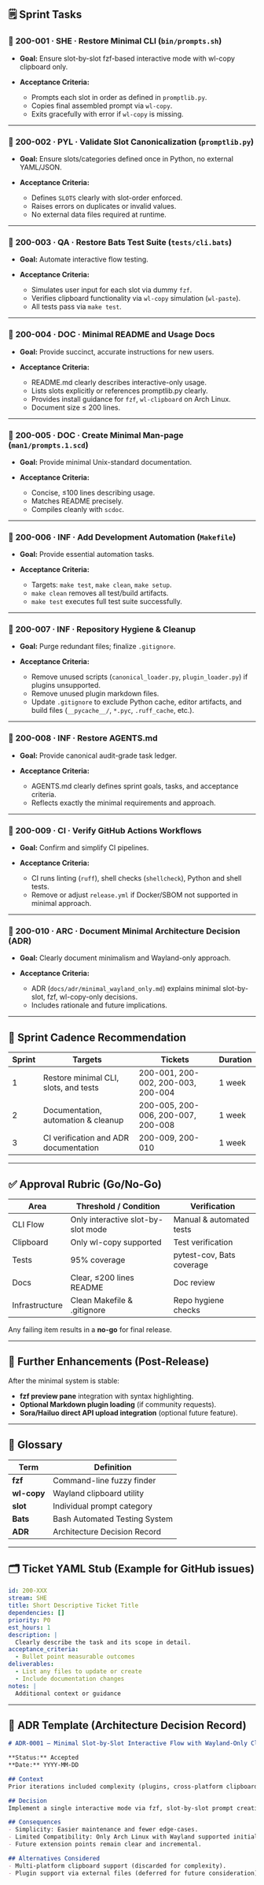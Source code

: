 ## 🗒️ **Sprint Tasks**

### 📌 **200-001 · SHE · Restore Minimal CLI (`bin/prompts.sh`)**

* **Goal:** Ensure slot-by-slot fzf-based interactive mode with wl-copy clipboard only.
* **Acceptance Criteria:**

  * Prompts each slot in order as defined in `promptlib.py`.
  * Copies final assembled prompt via `wl-copy`.
  * Exits gracefully with error if `wl-copy` is missing.

---

### 📌 **200-002 · PYL · Validate Slot Canonicalization (`promptlib.py`)**

* **Goal:** Ensure slots/categories defined once in Python, no external YAML/JSON.
* **Acceptance Criteria:**

  * Defines `SLOTS` clearly with slot-order enforced.
  * Raises errors on duplicates or invalid values.
  * No external data files required at runtime.

---

### 📌 **200-003 · QA · Restore Bats Test Suite (`tests/cli.bats`)**

* **Goal:** Automate interactive flow testing.
* **Acceptance Criteria:**

  * Simulates user input for each slot via dummy `fzf`.
  * Verifies clipboard functionality via `wl-copy` simulation (`wl-paste`).
  * All tests pass via `make test`.

---

### 📌 **200-004 · DOC · Minimal README and Usage Docs**

* **Goal:** Provide succinct, accurate instructions for new users.
* **Acceptance Criteria:**

  * README.md clearly describes interactive-only usage.
  * Lists slots explicitly or references promptlib.py clearly.
  * Provides install guidance for `fzf`, `wl-clipboard` on Arch Linux.
  * Document size ≤ 200 lines.

---

### 📌 **200-005 · DOC · Create Minimal Man-page (`man1/prompts.1.scd`)**

* **Goal:** Provide minimal Unix-standard documentation.
* **Acceptance Criteria:**

  * Concise, ≤100 lines describing usage.
  * Matches README precisely.
  * Compiles cleanly with `scdoc`.

---

### 📌 **200-006 · INF · Add Development Automation (`Makefile`)**

* **Goal:** Provide essential automation tasks.
* **Acceptance Criteria:**

  * Targets: `make test`, `make clean`, `make setup`.
  * `make clean` removes all test/build artifacts.
  * `make test` executes full test suite successfully.

---

### 📌 **200-007 · INF · Repository Hygiene & Cleanup**

* **Goal:** Purge redundant files; finalize `.gitignore`.
* **Acceptance Criteria:**

  * Remove unused scripts (`canonical_loader.py`, `plugin_loader.py`) if plugins unsupported.
  * Remove unused plugin markdown files.
  * Update `.gitignore` to exclude Python cache, editor artifacts, and build files (`__pycache__/`, `*.pyc`, `.ruff_cache`, etc.).

---

### 📌 **200-008 · INF · Restore AGENTS.md**

* **Goal:** Provide canonical audit-grade task ledger.
* **Acceptance Criteria:**

  * AGENTS.md clearly defines sprint goals, tasks, and acceptance criteria.
  * Reflects exactly the minimal requirements and approach.

---

### 📌 **200-009 · CI · Verify GitHub Actions Workflows**

* **Goal:** Confirm and simplify CI pipelines.
* **Acceptance Criteria:**

  * CI runs linting (`ruff`), shell checks (`shellcheck`), Python and shell tests.
  * Remove or adjust `release.yml` if Docker/SBOM not supported in minimal approach.

---

### 📌 **200-010 · ARC · Document Minimal Architecture Decision (ADR)**

* **Goal:** Clearly document minimalism and Wayland-only approach.
* **Acceptance Criteria:**

  * ADR (`docs/adr/minimal_wayland_only.md`) explains minimal slot-by-slot, fzf, wl-copy-only decisions.
  * Includes rationale and future implications.

---

## 📅 **Sprint Cadence Recommendation**

| Sprint | Targets                               | Tickets                            | Duration |
| ------ | ------------------------------------- | ---------------------------------- | -------- |
| 1      | Restore minimal CLI, slots, and tests | 200-001, 200-002, 200-003, 200-004 | 1 week   |
| 2      | Documentation, automation & cleanup   | 200-005, 200-006, 200-007, 200-008 | 1 week   |
| 3      | CI verification and ADR documentation | 200-009, 200-010                   | 1 week   |

---

## ✅ **Approval Rubric (Go/No-Go)**

| Area           | Threshold / Condition              | Verification              |
| -------------- | ---------------------------------- | ------------------------- |
| CLI Flow       | Only interactive slot-by-slot mode | Manual & automated tests  |
| Clipboard      | Only wl-copy supported             | Test verification         |
| Tests          | 95% coverage                       | pytest-cov, Bats coverage |
| Docs           | Clear, ≤200 lines README           | Doc review                |
| Infrastructure | Clean Makefile & .gitignore        | Repo hygiene checks       |

Any failing item results in a **no-go** for final release.

---

## 🌱 **Further Enhancements (Post-Release)**

After the minimal system is stable:

* **fzf preview pane** integration with syntax highlighting.
* **Optional Markdown plugin loading** (if community requests).
* **Sora/Hailuo direct API upload integration** (optional future feature).

---

## 📘 **Glossary**

| Term        | Definition                    |
| ----------- | ----------------------------- |
| **fzf**     | Command-line fuzzy finder     |
| **wl-copy** | Wayland clipboard utility     |
| **slot**    | Individual prompt category    |
| **Bats**    | Bash Automated Testing System |
| **ADR**     | Architecture Decision Record  |

---

## 🗂️ **Ticket YAML Stub (Example for GitHub issues)**

```yaml
id: 200-XXX
stream: SHE
title: Short Descriptive Ticket Title
dependencies: []
priority: P0
est_hours: 1
description: |
  Clearly describe the task and its scope in detail.
acceptance_criteria:
  - Bullet point measurable outcomes
deliverables:
  - List any files to update or create
  - Include documentation changes
notes: |
  Additional context or guidance
```

---

## 📑 **ADR Template (Architecture Decision Record)**

```markdown
# ADR-0001 – Minimal Slot-by-Slot Interactive Flow with Wayland-Only Clipboard

**Status:** Accepted  
**Date:** YYYY-MM-DD  

## Context
Prior iterations included complexity (plugins, cross-platform clipboards). Project goals emphasize minimalism, simplicity, and precise control.

## Decision
Implement a single interactive mode via fzf, slot-by-slot prompt creation defined solely by Python (promptlib.py). Support only Wayland clipboard (wl-copy).

## Consequences
- Simplicity: Easier maintenance and fewer edge-cases.
- Limited Compatibility: Only Arch Linux with Wayland supported initially.
- Future extension points remain clear and incremental.

## Alternatives Considered
- Multi-platform clipboard support (discarded for complexity).
- Plugin support via external files (deferred for future consideration).
